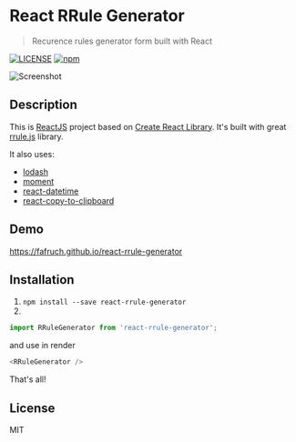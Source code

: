 # React RRule Generator
> Recurence rules generator form built with React

[![LICENSE](https://img.shields.io/npm/l/express.svg)](LICENSE)
[![npm](https://img.shields.io/npm/dm/localeval.svg)](https://npm-stat.com/charts.html?package=react-rrule-generator)

![Screenshot](https://cdn.pbrd.co/images/GPNpYYZ.png)

## Description

This is [ReactJS](http://facebook.github.io/react/index.html) project based on [Create React Library](https://github.com/UdiliaInc/create-react-library). It's built with great [rrule.js](https://github.com/jakubroztocil/rrule) library.

It also uses:
* [lodash](https://github.com/lodash/lodash)
* [moment](https://github.com/moment/moment)
* [react-datetime](https://github.com/YouCanBookMe/react-datetime)
* [react-copy-to-clipboard](https://github.com/nkbt/react-copy-to-clipboard)

## Demo
https://fafruch.github.io/react-rrule-generator

## Installation

1. `npm install --save react-rrule-generator`
2. 
```js
import RRuleGenerator from 'react-rrule-generator';
```
and use in render
```js
<RRuleGenerator />
```
That's all!

## License 
MIT
